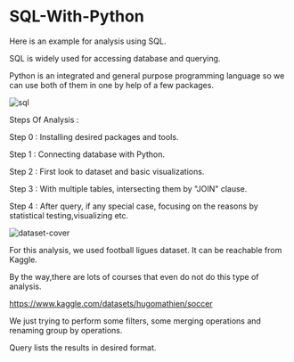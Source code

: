 # SQL-With-Python

Here is an example for analysis using SQL.

SQL is widely used for accessing database and querying.

Python is an integrated and general purpose programming language so we can use both of them in one by help of a few packages.

![sql](https://user-images.githubusercontent.com/38746955/230404104-4e24320c-ddb3-4a38-952c-6bd232031504.png)

Steps Of Analysis :

Step 0 : Installing desired packages and tools.

Step 1 : Connecting database with Python.

Step 2 : First look to dataset and basic visualizations.

Step 3 : With multiple tables, intersecting them by "JOIN" clause.

Step 4 : After query, if any special case, focusing on the reasons by statistical testing,visualizing etc.

![dataset-cover](https://user-images.githubusercontent.com/38746955/230405809-e12d38e0-651d-41cd-bb53-237121b5ea37.jpg)


For this analysis, we used football ligues dataset. It can be reachable from Kaggle.

By the way,there are lots of courses that even do not do this type of analysis.

https://www.kaggle.com/datasets/hugomathien/soccer


We just trying to perform some filters, some merging operations and renaming group by operations.

Query lists the results in desired format.
